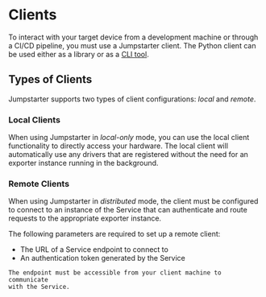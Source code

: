 # Clients

To interact with your target device from a development machine or through a
CI/CD pipeline, you must use a Jumpstarter client. The Python client can be used
either as a library or as a [CLI tool](../reference/man-pages/index.md).

## Types of Clients

Jumpstarter supports two types of client configurations: *local* and *remote*.

### Local Clients

When using Jumpstarter in *local-only* mode, you can use the local client
functionality to directly access your hardware. The local client will
automatically use any drivers that are registered without the need for an
exporter instance running in the background.

### Remote Clients

When using Jumpstarter in *distributed* mode, the client must be configured to
connect to an instance of the Service that can authenticate and route requests
to the appropriate exporter instance.

The following parameters are required to set up a remote client:

- The URL of a Service endpoint to connect to
- An authentication token generated by the Service

```{note}
The endpoint must be accessible from your client machine to communicate
with the Service.
```